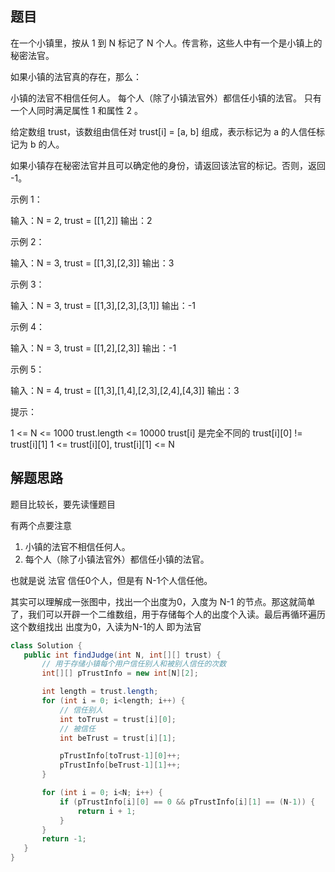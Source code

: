 ## 题目
在一个小镇里，按从 1 到 N 标记了 N 个人。传言称，这些人中有一个是小镇上的秘密法官。 

如果小镇的法官真的存在，那么： 

 
 小镇的法官不相信任何人。 
 每个人（除了小镇法官外）都信任小镇的法官。 
 只有一个人同时满足属性 1 和属性 2 。 
 

 给定数组 trust，该数组由信任对 trust[i] = [a, b] 组成，表示标记为 a 的人信任标记为 b 的人。 

 如果小镇存在秘密法官并且可以确定他的身份，请返回该法官的标记。否则，返回 -1。 
 
 

 示例 1： 

 输入：N = 2, trust = [[1,2]]
输出：2
 

 示例 2： 

 输入：N = 3, trust = [[1,3],[2,3]]
输出：3
 

 示例 3： 

 输入：N = 3, trust = [[1,3],[2,3],[3,1]]
输出：-1
 

 示例 4： 

 输入：N = 3, trust = [[1,2],[2,3]]
输出：-1
 

 示例 5： 

 输入：N = 4, trust = [[1,3],[1,4],[2,3],[2,4],[4,3]]
输出：3 

 

 提示： 

 
 1 <= N <= 1000 
 trust.length <= 10000 
 trust[i] 是完全不同的 
 trust[i][0] != trust[i][1] 
 1 <= trust[i][0], trust[i][1] <= N 
 
## 解题思路

题目比较长，要先读懂题目

有两个点要注意

 1. 小镇的法官不相信任何人。 
 2. 每个人（除了小镇法官外）都信任小镇的法官。 
 
 也就是说 法官 信任0个人，但是有 N-1个人信任他。
 
 其实可以理解成一张图中，找出一个出度为0，入度为 N-1 的节点。那这就简单了，我们可以开辟一个二维数组，用于存储每个人的出度个入读。最后再循环遍历这个数组找出
 出度为0，入读为N-1的人 即为法官
 
 ```java
 class Solution {
    public int findJudge(int N, int[][] trust) {
        // 用于存储小镇每个用户信任别人和被别人信任的次数
        int[][] pTrustInfo = new int[N][2];

        int length = trust.length;
        for (int i = 0; i<length; i++) {
            // 信任别人
            int toTrust = trust[i][0];
            // 被信任
            int beTrust = trust[i][1];

            pTrustInfo[toTrust-1][0]++;
            pTrustInfo[beTrust-1][1]++;
        }

        for (int i = 0; i<N; i++) {
            if (pTrustInfo[i][0] == 0 && pTrustInfo[i][1] == (N-1)) {
                return i + 1;
            }
        }
        return -1;
    }
}
 ```

 
 